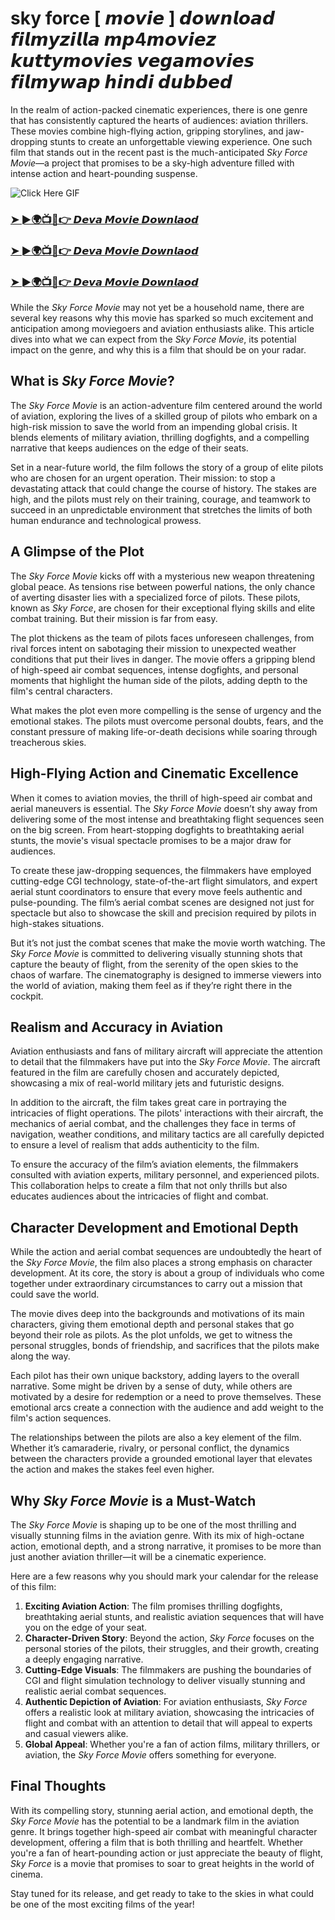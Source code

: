 # sky force [ 𝙢𝙤𝙫𝙞𝙚 ] 𝙙𝙤𝙬𝙣𝙡𝙤𝙖𝙙 𝙛𝙞𝙡𝙢𝙮𝙯𝙞𝙡𝙡𝙖 𝙢𝙥4𝙢𝙤𝙫𝙞𝙚𝙯 𝙠𝙪𝙩𝙩𝙮𝙢𝙤𝙫𝙞𝙚𝙨 𝙫𝙚𝙜𝙖𝙢𝙤𝙫𝙞𝙚𝙨 𝙛𝙞𝙡𝙢𝙮𝙬𝙖𝙥 𝙝𝙞𝙣𝙙𝙞 𝙙𝙪𝙗𝙗𝙚𝙙

In the realm of action-packed cinematic experiences, there is one genre that has consistently captured the hearts of audiences: aviation thrillers. These movies combine high-flying action, gripping storylines, and jaw-dropping stunts to create an unforgettable viewing experience. One such film that stands out in the recent past is the much-anticipated *Sky Force Movie*—a project that promises to be a sky-high adventure filled with intense action and heart-pounding suspense.

![Click Here GIF](https://media.tenor.com/qWWK-O83J5YAAAAi/click-here.gif)

<h3><a href="https://movieslink.short.gy/Sky-force">➤ ►🌍📺📱👉 𝘿𝙚𝙫𝙖 𝙈𝙤𝙫𝙞𝙚 𝘿𝙤𝙬𝙣𝙡𝙖𝙤𝙙</a></h3>

<h3><a href="https://movieslink.short.gy/Sky-force">➤ ►🌍📺📱👉 𝘿𝙚𝙫𝙖 𝙈𝙤𝙫𝙞𝙚 𝘿𝙤𝙬𝙣𝙡𝙖𝙤𝙙</a></h3>

<h3><a href="https://movieslink.short.gy/Sky-force">➤ ►🌍📺📱👉 𝘿𝙚𝙫𝙖 𝙈𝙤𝙫𝙞𝙚 𝘿𝙤𝙬𝙣𝙡𝙖𝙤𝙙</a></h3>

While the *Sky Force Movie* may not yet be a household name, there are several key reasons why this movie has sparked so much excitement and anticipation among moviegoers and aviation enthusiasts alike. This article dives into what we can expect from the *Sky Force Movie*, its potential impact on the genre, and why this is a film that should be on your radar.

## What is *Sky Force Movie*?

The *Sky Force Movie* is an action-adventure film centered around the world of aviation, exploring the lives of a skilled group of pilots who embark on a high-risk mission to save the world from an impending global crisis. It blends elements of military aviation, thrilling dogfights, and a compelling narrative that keeps audiences on the edge of their seats.

Set in a near-future world, the film follows the story of a group of elite pilots who are chosen for an urgent operation. Their mission: to stop a devastating attack that could change the course of history. The stakes are high, and the pilots must rely on their training, courage, and teamwork to succeed in an unpredictable environment that stretches the limits of both human endurance and technological prowess.

## A Glimpse of the Plot

The *Sky Force Movie* kicks off with a mysterious new weapon threatening global peace. As tensions rise between powerful nations, the only chance of averting disaster lies with a specialized force of pilots. These pilots, known as *Sky Force*, are chosen for their exceptional flying skills and elite combat training. But their mission is far from easy.

The plot thickens as the team of pilots faces unforeseen challenges, from rival forces intent on sabotaging their mission to unexpected weather conditions that put their lives in danger. The movie offers a gripping blend of high-speed air combat sequences, intense dogfights, and personal moments that highlight the human side of the pilots, adding depth to the film's central characters.

What makes the plot even more compelling is the sense of urgency and the emotional stakes. The pilots must overcome personal doubts, fears, and the constant pressure of making life-or-death decisions while soaring through treacherous skies.

## High-Flying Action and Cinematic Excellence

When it comes to aviation movies, the thrill of high-speed air combat and aerial maneuvers is essential. The *Sky Force Movie* doesn’t shy away from delivering some of the most intense and breathtaking flight sequences seen on the big screen. From heart-stopping dogfights to breathtaking aerial stunts, the movie's visual spectacle promises to be a major draw for audiences.

To create these jaw-dropping sequences, the filmmakers have employed cutting-edge CGI technology, state-of-the-art flight simulators, and expert aerial stunt coordinators to ensure that every move feels authentic and pulse-pounding. The film’s aerial combat scenes are designed not just for spectacle but also to showcase the skill and precision required by pilots in high-stakes situations.

But it’s not just the combat scenes that make the movie worth watching. The *Sky Force Movie* is committed to delivering visually stunning shots that capture the beauty of flight, from the serenity of the open skies to the chaos of warfare. The cinematography is designed to immerse viewers into the world of aviation, making them feel as if they’re right there in the cockpit.

## Realism and Accuracy in Aviation

Aviation enthusiasts and fans of military aircraft will appreciate the attention to detail that the filmmakers have put into the *Sky Force Movie*. The aircraft featured in the film are carefully chosen and accurately depicted, showcasing a mix of real-world military jets and futuristic designs.

In addition to the aircraft, the film takes great care in portraying the intricacies of flight operations. The pilots' interactions with their aircraft, the mechanics of aerial combat, and the challenges they face in terms of navigation, weather conditions, and military tactics are all carefully depicted to ensure a level of realism that adds authenticity to the film.

To ensure the accuracy of the film’s aviation elements, the filmmakers consulted with aviation experts, military personnel, and experienced pilots. This collaboration helps to create a film that not only thrills but also educates audiences about the intricacies of flight and combat.

## Character Development and Emotional Depth

While the action and aerial combat sequences are undoubtedly the heart of the *Sky Force Movie*, the film also places a strong emphasis on character development. At its core, the story is about a group of individuals who come together under extraordinary circumstances to carry out a mission that could save the world.

The movie dives deep into the backgrounds and motivations of its main characters, giving them emotional depth and personal stakes that go beyond their role as pilots. As the plot unfolds, we get to witness the personal struggles, bonds of friendship, and sacrifices that the pilots make along the way.

Each pilot has their own unique backstory, adding layers to the overall narrative. Some might be driven by a sense of duty, while others are motivated by a desire for redemption or a need to prove themselves. These emotional arcs create a connection with the audience and add weight to the film's action sequences.

The relationships between the pilots are also a key element of the film. Whether it’s camaraderie, rivalry, or personal conflict, the dynamics between the characters provide a grounded emotional layer that elevates the action and makes the stakes feel even higher.

## Why *Sky Force Movie* is a Must-Watch

The *Sky Force Movie* is shaping up to be one of the most thrilling and visually stunning films in the aviation genre. With its mix of high-octane action, emotional depth, and a strong narrative, it promises to be more than just another aviation thriller—it will be a cinematic experience.

Here are a few reasons why you should mark your calendar for the release of this film:

1. **Exciting Aviation Action**: The film promises thrilling dogfights, breathtaking aerial stunts, and realistic aviation sequences that will have you on the edge of your seat.
2. **Character-Driven Story**: Beyond the action, *Sky Force* focuses on the personal stories of the pilots, their struggles, and their growth, creating a deeply engaging narrative.
3. **Cutting-Edge Visuals**: The filmmakers are pushing the boundaries of CGI and flight simulation technology to deliver visually stunning and realistic aerial combat sequences.
4. **Authentic Depiction of Aviation**: For aviation enthusiasts, *Sky Force* offers a realistic look at military aviation, showcasing the intricacies of flight and combat with an attention to detail that will appeal to experts and casual viewers alike.
5. **Global Appeal**: Whether you're a fan of action films, military thrillers, or aviation, the *Sky Force Movie* offers something for everyone.

## Final Thoughts

With its compelling story, stunning aerial action, and emotional depth, the *Sky Force Movie* has the potential to be a landmark film in the aviation genre. It brings together high-speed air combat with meaningful character development, offering a film that is both thrilling and heartfelt. Whether you're a fan of heart-pounding action or just appreciate the beauty of flight, *Sky Force* is a movie that promises to soar to great heights in the world of cinema.

Stay tuned for its release, and get ready to take to the skies in what could be one of the most exciting films of the year!
